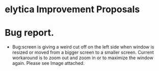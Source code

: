 # elytica Improvement Proposals
# Bug report.
- Bug:screen is giving a weird cut off on the left side when window is resized or moved from a bigger screen to a smaller screen. Current workaround is to zoom out and zoom in or to maximize the window again. Please see Image attached.
